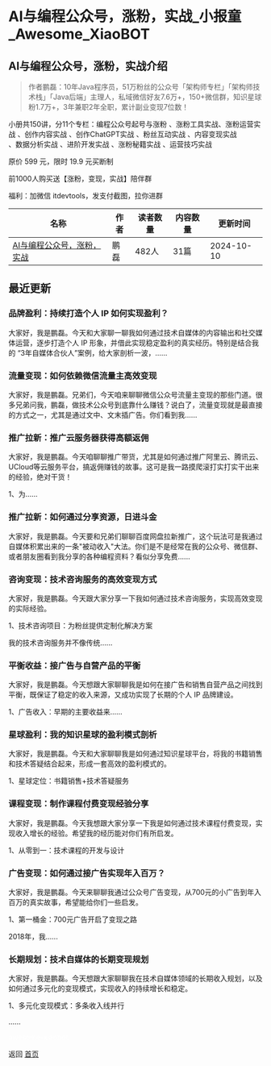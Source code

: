 # AI与编程公众号，涨粉，实战_小报童_Awesome_XiaoBOT

## AI与编程公众号，涨粉，实战介绍
> 作者鹏磊：10年Java程序员，51万粉丝的公众号「架构师专栏」「架构师技术栈」「Java后端」主理人，私域微信好友7.6万+，150+微信群，知识星球粉1.7万+，3年兼职2年全职，累计副业变现7位数！    
    
小册共150讲，分11个专栏：编程公众号起号与涨粉 、涨粉工具实战、涨粉运营实战 、创作内容实战 、创作ChatGPT实战 、粉丝互动实战 、内容变现实战  
、数据分析实战 、进阶开发实战 、涨粉秘籍实战 、运营技巧实战    
    
原价 599 元，限时 19.9 元买断制    
    
前1000人购买送【涨粉，变现，实战】陪伴群    
    
福利：加微信 itdevtools，发支付截图，拉你进群  
  


|名称|作者|读者数量|内容数量|更新时间|
|---|---|---|---|---|
|[AI与编程公众号，涨粉，实战](https://xiaobot.net/p/ddkk01?refer=9c3f1c95-a052-465a-9902-f6d75080262a)|鹏磊|482人|31篇|2024-10-10|

## 最近更新
### 品牌盈利：持续打造个人 IP 如何实现盈利？

大家好，我是鹏磊。今天和大家聊一聊我如何通过技术自媒体的内容输出和社交媒体运营，逐步打造个人 IP 形象，并借此实现稳定盈利的真实经历。特别是结合我的
“3年自媒体合伙人”案例，给大家剖析一波，......

### 流量变现：如何依赖微信流量主高效变现

大家好，我是鹏磊。兄弟们，今天咱来聊聊微信公众号流量主变现的那些门道。很多兄弟问我，鹏磊，做技术公众号到底靠什么赚钱？说白了，流量变现就是最直接的方式之一，尤其是通过文中、文末插广告。你们看到我......

### 推广拉新：推广云服务器获得高额返佣

大家好，我是鹏磊。今天咱聊聊推广带货，尤其是如何通过推广阿里云、腾讯云、UCloud等云服务平台，搞返佣赚钱的故事。这可是我一路摸爬滚打实打实干出来的经验，绝对干货！

1、为......

### 推广拉新：如何通过分享资源，日进斗金

大家好，我是鹏磊。今天要和兄弟们聊聊百度网盘拉新推广，这个玩法可是我通过自媒体积累出来的一条"被动收入"大法。你们是不是经常在我的公众号、微信群、或者朋友圈看到我分享的各种编程资料？看似分享免费......

### 咨询变现：技术咨询服务的高效变现方式

大家好，我是鹏磊。今天跟大家分享一下我如何通过技术咨询服务，实现高效变现的实际经验。

1、技术咨询项目：为粉丝提供定制化解决方案

我的技术咨询服务并不像传统......

### 平衡收益：接广告与自营产品的平衡

大家好，我是鹏磊。今天想跟大家聊聊我是如何在接广告和销售自营产品之间找到平衡，既保证了稳定的收入来源，又成功实现了长期的个人 IP 品牌建设。

1、广告收入：早期的主要收益来......

### 星球盈利：我的知识星球的盈利模式剖析

大家好，我是鹏磊。今天和大家聊聊我是如何通过知识星球平台，将我的书籍销售和技术答疑结合起来，形成一套高效的盈利模式的。

1、星球定位：书籍销售+技术答疑服务

### 课程变现：制作课程付费变现经验分享

大家好，我是鹏磊。今天我想跟大家分享一下我是如何通过技术课程付费变现，实现收入增长的经验。希望我的经历能对你们有所启发。

1、从零到一：技术课程的开发与设计

### 广告变现：如何通过接广告实现年入百万？

大家好，我是鹏磊。今天来聊聊我通过公众号广告变现，从700元的小广告到年入百万的真实故事，希望能给你们一些启发。

1、第一桶金：700元广告开启了变现之路

2018年，我......

### 长期规划：技术自媒体的长期变现规划

大家好，我是鹏磊。今天想跟大家聊聊我在技术自媒体领域的长期收入规划，以及如何通过多元化的变现模式，实现收入的持续增长和稳定。

1、多元化变现模式：多条收入线并行

......


<a href="https://github.com/Reno9527/awesome-xiaobot" style="color: white; text-decoration: none;">awesome-xiaobot</a>

返回 [首页](../README.md)
